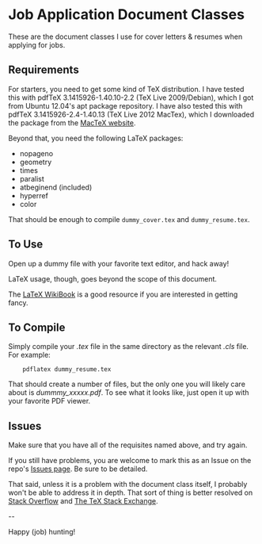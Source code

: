 Job Application Document Classes
================================

These are the document classes I use for cover letters & resumes when applying for jobs.

Requirements
------------

For starters, you need to get some kind of TeX distribution. I have tested this with pdfTeX 3.1415926-1.40.10-2.2 (TeX Live 2009/Debian), which I got from Ubuntu 12.04's apt package repository. I have also tested this with pdfTeX 3.1415926-2.4-1.40.13 (TeX Live 2012 MacTex), which I downloaded the package from the [MacTeX website](https://www.tug.org/mactex/).

Beyond that, you need the following LaTeX packages:
*	nopageno
*	geometry
*	times
*	paralist
*	atbeginend (included)
*	hyperref
*	color

That should be enough to compile `dummy_cover.tex` and `dummy_resume.tex`.

To Use
------

Open up a dummy file with your favorite text editor, and hack away!

LaTeX usage, though, goes beyond the scope of this document.

The [LaTeX WikiBook](https://en.wikibooks.org/wiki/LaTeX) is a good resource if you are interested in getting fancy.

To Compile
----------

Simply compile your *.tex* file in the same directory as the relevant *.cls* file. For example:

		pdflatex dummy_resume.tex

That should create a number of files, but the only one you will likely care about is *dummmy_xxxxx.pdf*. To see what it looks like, just open it up with your favorite PDF viewer.

Issues
------

Make sure that you have all of the requisites named above, and try again.

If you still have problems, you are welcome to mark this as an Issue on the repo's [Issues page](https://github.com/DeadDork/resume_document_class/issues). Be sure to be detailed.

That said, unless it is a problem with the document class itself, I probably won't be able to address it in depth. That sort of thing is better resolved on [Stack Overflow](http://stackoverflow.com/) and [The TeX Stack Exchange](http://tex.stackexchange.com).

--

Happy (job) hunting!

